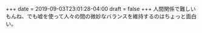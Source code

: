 +++
date = 2019-09-03T23:01:28-04:00
draft = false
+++
人間関係で難しいもんね、でも嘘を使って人々の間の微妙なバランスを維持するのはちょっと面白い。
